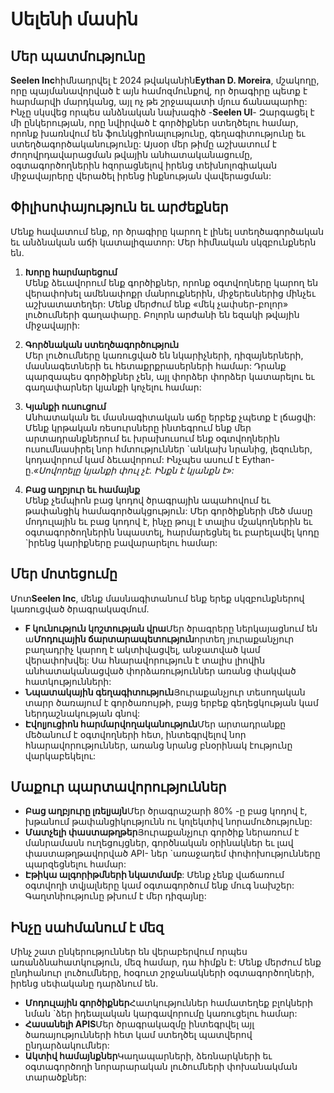 # Սելենի մասին

## Մեր պատմությունը

**Seelen Inc**հիմնադրվել է 2024 թվականին**Eythan D. Moreira**, մշակողը, որը պայմանավորված է այն համոզմունքով, որ ծրագիրը պետք է հարմարվի մարդկանց, այլ ոչ թե շրջապատի մյուս ճանապարհը: Ինչը սկսվեց որպես անձնական նախագիծ -**Seelen UI**- Զարգացել է մի ընկերության, որը նվիրված է գործիքներ ստեղծելու համար, որոնք խառնվում են ֆունկցիոնալությունը, գեղագիտությունը եւ ստեղծագործականությունը: Այսօր մեր թիմը աշխատում է ժողովրդավարացման թվային անհատականացումը, օգտագործողներին հզորացնելով իրենց տեխնոլոգիական միջավայրերը վերածել իրենց ինքնության վավերացման:

## Փիլիսոփայություն եւ արժեքներ

Մենք հավատում ենք, որ ծրագիրը կարող է լինել ստեղծագործական եւ անձնական աճի կատալիզատոր: Մեր հիմնական սկզբունքներն են.

1. **Խորը հարմարեցում**\
   Մենք ձեւավորում ենք գործիքներ, որոնք օգտվողները կարող են վերափոխել ամենափոքր մանրուքներին, միջերեսներից մինչեւ աշխատատեղեր: Մենք մերժում ենք «մեկ չափսեր-բոլոր» լուծումների գաղափարը. Բոլորն արժանի են եզակի թվային միջավայրի:

2. **Գործնական ստեղծագործություն**\
   Մեր լուծումները կառուցված են նկարիչների, դիզայներների, մասնագետների եւ հետաքրքրասերների համար: Դրանք պարզապես գործիքներ չեն, այլ փորձեր փորձեր կատարելու եւ գաղափարներ կյանքի կոչելու համար:

3. **Կյանքի ուսուցում**\
   Անհատական ​​եւ մասնագիտական ​​աճը երբեք չպետք է լճացվի: Մենք կրթական ռեսուրսները ինտեգրում ենք մեր արտադրանքներում եւ խրախուսում ենք օգտվողներին ուսումնասիրել նոր հմտություններ \`անկախ նրանից, լեզուներ, կոդավորում կամ ձեւավորում: Ինչպես ասում է Eythan- ը.*«Սովորելը կյանքի փուլ չէ. Ինքն է կյանքն է»:*

4. **Բաց աղբյուր եւ համայնք**\
   Մենք չեմպիոն բաց կոդով ծրագրային ապահովում եւ թափանցիկ համագործակցություն: Մեր գործիքների մեծ մասը մոդուլային եւ բաց կոդով է, ինչը թույլ է տալիս մշակողներին եւ օգտագործողներին նպաստել, հարմարեցնել եւ բարելավել կոդը \`իրենց կարիքները բավարարելու համար:

## Մեր մոտեցումը

Մոտ**Seelen Inc**, մենք մասնագիտանում ենք երեք սկզբունքներով կառուցված ծրագրակազմում.

* **F կունություն կոշտության վրա**Մեր ծրագրերը ներկայացնում են ա**Մոդուլային ճարտարապետություն**որտեղ յուրաքանչյուր բաղադրիչ կարող է ակտիվացվել, անջատված կամ վերափոխվել: Սա հնարավորություն է տալիս լիովին անհատականացված փորձառություններ առանց փակված հատկությունների:
* **Նպատակային գեղագիտություն**Յուրաքանչյուր տեսողական տարր ծառայում է գործառույթի, բայց երբեք գեղեցկության կամ ներդաշնակության գնով:
* **Էվոլյուցիոն հարմարվողականություն**Մեր արտադրանքը մեծանում է օգտվողների հետ, ինտեգրվելով նոր հնարավորություններ, առանց նրանց բնօրինակ էությունը վարկաբեկելու:

## Մաքուր պարտավորություններ

* **Բաց աղբյուրը լռելյայն**Մեր ծրագրաշարի 80% -ը բաց կոդով է, խթանում թափանցիկությունն ու կոլեկտիվ նորամուծությունը:
* **Մատչելի փաստաթղթեր**Յուրաքանչյուր գործիք ներառում է մանրամասն ուղեցույցներ, գործնական օրինակներ եւ լավ փաստաթղթավորված API- ներ \`առաջադեմ փոփոխությունները պարզեցնելու համար:
* **Էթիկա ալգորիթմների նկատմամբ**: Մենք չենք վաճառում օգտվողի տվյալները կամ օգտագործում ենք մուգ նախշեր: Գաղտնիությունը թխում է մեր դիզայնը:

## Ինչը սահմանում է մեզ

Մինչ շատ ընկերություններ են վերաբերվում որպես առանձնահատկություն, մեզ համար, դա հիմքն է: Մենք մերժում ենք ընդհանուր լուծումները, հօգուտ շրջանակների օգտագործողների, իրենց սեփականը դարձնում են.

* **Մոդուլային գործիքներ**Հատկություններ համատեղեք բլոկների նման \`ձեր իդեալական կարգավորումը կառուցելու համար:
* **Հասանելի APIS**Մեր ծրագրակազմը ինտեգրվել այլ ծառայությունների հետ կամ ստեղծել պատվերով ընդարձակումներ:
* **Ակտիվ համայնքներ**Կաղապարների, ձեռնարկների եւ օգտագործողի նորարարական լուծումների փոխանակման տարածքներ:
